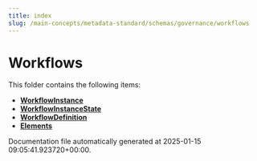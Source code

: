 ```yaml
---
title: index
slug: /main-concepts/metadata-standard/schemas/governance/workflows
---
```


# Workflows

This folder contains the following items:

- [**WorkflowInstance**](/main-concepts/metadata-standard/schemas/governance/workflows/workflowinstance)
- [**WorkflowInstanceState**](/main-concepts/metadata-standard/schemas/governance/workflows/workflowinstancestate)
- [**WorkflowDefinition**](/main-concepts/metadata-standard/schemas/governance/workflows/workflowdefinition)
- [**Elements**](/main-concepts/metadata-standard/schemas/governance/workflows/elements)


Documentation file automatically generated at 2025-01-15 09:05:41.923720+00:00.
